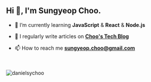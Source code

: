 <h2 align="left">Hi 👋, I'm Sungyeop Choo.</h1>

- 🌱 I’m currently learning **JavaScript** & **React** & **Node.js**

- 📝 I regularly write articles on **[Choo's Tech Blog](https://chooworld.com/)**

- 📫 How to reach me **[sungyeop.choo@gmail.com](mailto:sungyeop.choo@gmail.com)**

<br>

<p><img align="left" src="https://github-readme-streak-stats.herokuapp.com/?user=danielsychoo&" alt="danielsychoo" /></p>
